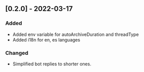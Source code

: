 ## [0.2.0] - 2022-03-17

### Added
- Added env variable for autoArchiveDuration and threadType
- Added i18n for en, es languages

### Changed
- Simplified bot replies to shorter ones.
